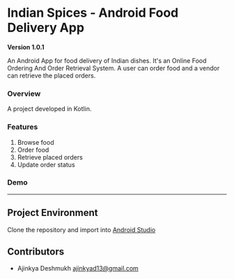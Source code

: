 
# Indian Spices - Android Food Delivery App
**Version 1.0.1**

An Android App for food delivery of Indian dishes. It's an Online Food Ordering And Order Retrieval System. A user can order food and a vendor can retrieve the placed orders.

### Overview
A project developed in Kotlin. 

### Features
1. Browse food
2. Order food
3. Retrieve placed orders
4. Update order status

### Demo

---
## Project Environment
Clone the repository and import into [Android Studio]([https://developer.android.com/studio](https://developer.android.com/studio))


## Contributors
- Ajinkya Deshmukh <ajinkyad13@gmail.com>
